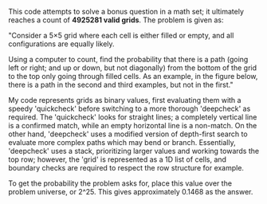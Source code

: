 This code attempts to solve a bonus question in a math set; it ultimately reaches a count of **4925281 valid grids**. The problem is given as:

"Consider a 5×5 grid where each cell is either filled or empty, and all configurations are equally likely.

Using a computer to count, find the probability that there is a path (going left or right; and up or down, but not diagonally) from the bottom of the grid to the top only going through filled cells. As an example, in the figure below, there is a path in the second and third examples, but not in the first."



My code represents grids as binary values, first evaluating them with a speedy 'quickcheck' before switching to a more thorough 'deepcheck' as required. The 'quickcheck' looks for straight lines; a completely vertical line is a confirmed match, while an empty horizontal line is a non-match. On the other hand, 'deepcheck' uses a modified version of depth-first search to evaluate more complex paths which may bend or branch. Essentially, 'deepcheck' uses a stack, prioritizing larger values and working towards the top row; however, the 'grid' is represented as a 1D list of cells, and boundary checks are required to respect the row structure for example.

To get the probability the problem asks for, place this value over the problem universe, or 2^25. This gives approximately 0.1468 as the answer.
